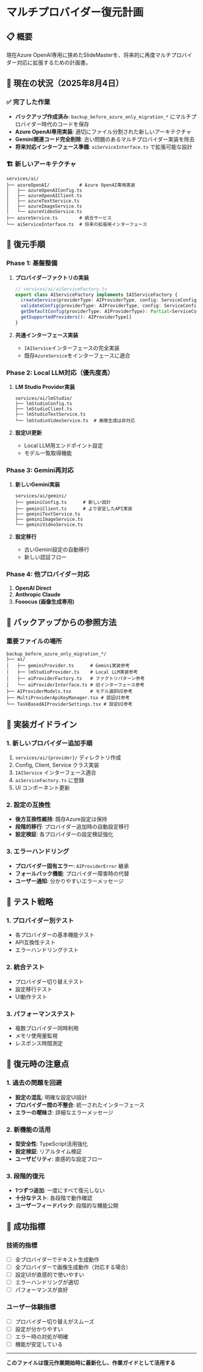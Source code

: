 # マルチプロバイダー復元計画

## 📋 概要
現在Azure OpenAI専用に狭めたSlideMasterを、将来的に再度マルチプロバイダー対応に拡張するための計画書。

## 🎯 現在の状況（2025年8月4日）

### ✅ 完了した作業
- **バックアップ作成済み**: `backup_before_azure_only_migration_*` にマルチプロバイダー時代のコードを保存
- **Azure OpenAI専用実装**: 適切にファイル分割された新しいアーキテクチャ
- **Gemini関連コード完全削除**: 古い問題のあるマルチプロバイダー実装を除去
- **将来対応インターフェース準備**: `aiServiceInterface.ts` で拡張可能な設計

### 🏗️ 新しいアーキテクチャ
```
services/ai/
├── azureOpenAI/           # Azure OpenAI専用実装
│   ├── azureOpenAIConfig.ts
│   ├── azureOpenAIClient.ts
│   ├── azureTextService.ts
│   ├── azureImageService.ts
│   └── azureVideoService.ts
├── azureService.ts        # 統合サービス
└── aiServiceInterface.ts  # 将来の拡張用インターフェース
```

## 🚀 復元手順

### Phase 1: 基盤整備
1. **プロバイダーファクトリの実装**
   ```typescript
   // services/ai/aiServiceFactory.ts
   export class AIServiceFactory implements IAIServiceFactory {
     createService(providerType: AIProviderType, config: ServiceConfig): IAIService
     validateConfig(providerType: AIProviderType, config: ServiceConfig): string[]
     getDefaultConfig(providerType: AIProviderType): Partial<ServiceConfig>
     getSupportedProviders(): AIProviderType[]
   }
   ```

2. **共通インターフェース実装**
   - `IAIService`インターフェースの完全実装
   - 既存`AzureService`をインターフェースに適合

### Phase 2: Local LLM対応（優先度高）
1. **LM Studio Provider実装**
   ```
   services/ai/lmStudio/
   ├── lmStudioConfig.ts
   ├── lmStudioClient.ts
   ├── lmStudioTextService.ts
   └── lmStudioVideoService.ts  # 画像生成は非対応
   ```

2. **設定UI更新**
   - Local LLM用エンドポイント設定
   - モデル一覧取得機能

### Phase 3: Gemini再対応
1. **新しいGemini実装**
   ```
   services/ai/gemini/
   ├── geminiConfig.ts      # 新しい設計
   ├── geminiClient.ts      # より安定したAPI実装
   ├── geminiTextService.ts
   ├── geminiImageService.ts
   └── geminiVideoService.ts
   ```

2. **設定移行**
   - 古いGemini設定の自動移行
   - 新しい認証フロー

### Phase 4: 他プロバイダー対応
1. **OpenAI Direct**
2. **Anthropic Claude**
3. **Fooocus (画像生成専用)**

## 📁 バックアップからの参照方法

### 重要ファイルの場所
```
backup_before_azure_only_migration_*/
├── ai/
│   ├── geminiProvider.ts      # Gemini実装参考
│   ├── lmStudioProvider.ts    # Local LLM実装参考
│   ├── aiProviderFactory.ts   # ファクトリパターン参考
│   └── aiProviderInterface.ts # 旧インターフェース参考
├── AIProviderModels.tsx       # モデル選択UI参考
├── MultiProviderApiKeyManager.tsx # 認証UI参考
└── TaskBasedAIProviderSettings.tsx # 設定UI参考
```

## 🔧 実装ガイドライン

### 1. 新しいプロバイダー追加手順
1. `services/ai/{provider}/` ディレクトリ作成
2. Config, Client, Service クラス実装
3. `IAIService` インターフェース適合
4. `aiServiceFactory.ts` に登録
5. UI コンポーネント更新

### 2. 設定の互換性
- **後方互換性維持**: 既存Azure設定は保持
- **段階的移行**: プロバイダー追加時の自動設定移行
- **設定検証**: 各プロバイダーの設定検証強化

### 3. エラーハンドリング
- **プロバイダー固有エラー**: `AIProviderError` 継承
- **フォールバック機能**: プロバイダー障害時の代替
- **ユーザー通知**: 分かりやすいエラーメッセージ

## 🧪 テスト戦略

### 1. プロバイダー別テスト
- 各プロバイダーの基本機能テスト
- API互換性テスト
- エラーハンドリングテスト

### 2. 統合テスト
- プロバイダー切り替えテスト
- 設定移行テスト
- UI動作テスト

### 3. パフォーマンステスト
- 複数プロバイダー同時利用
- メモリ使用量監視
- レスポンス時間測定

## 📝 復元時の注意点

### 1. 過去の問題を回避
- **設定の混乱**: 明確な設定UI設計
- **プロバイダー間の不整合**: 統一されたインターフェース
- **エラーの曖昧さ**: 詳細なエラーメッセージ

### 2. 新機能の活用
- **型安全性**: TypeScript活用強化
- **設定検証**: リアルタイム検証
- **ユーザビリティ**: 直感的な設定フロー

### 3. 段階的復元
- **1つずつ追加**: 一度にすべて復元しない
- **十分なテスト**: 各段階で動作確認
- **ユーザーフィードバック**: 段階的な機能公開

## 🎯 成功指標

### 技術的指標
- [ ] 全プロバイダーでテキスト生成動作
- [ ] 全プロバイダーで画像生成動作（対応する場合）
- [ ] 設定UIが直感的で使いやすい
- [ ] エラーハンドリングが適切
- [ ] パフォーマンスが良好

### ユーザー体験指標
- [ ] プロバイダー切り替えがスムーズ
- [ ] 設定が分かりやすい
- [ ] エラー時の対処が明確
- [ ] 機能が安定している

---

**このファイルは復元作業開始時に最新化し、作業ガイドとして活用する**